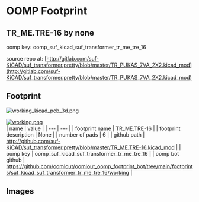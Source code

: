 # OOMP Footprint  
## TR_ME.TRE-16  by none  
  
oomp key: oomp_suf_kicad_suf_transformer_tr_me_tre_16  
  
source repo at: [http://gitlab.com/suf-KiCAD/suf_transformer.pretty/blob/master/TR_PUKAS_7VA_2X2.kicad_mod](http://gitlab.com/suf-KiCAD/suf_transformer.pretty/blob/master/TR_PUKAS_7VA_2X2.kicad_mod)  
## Footprint  
  
[![working_kicad_pcb_3d.png](working_kicad_pcb_3d_600.png)](working_kicad_pcb_3d.png)  
  
[![working.png](working_600.png)](working.png)  
| name | value | 
| --- | --- | 
| footprint name | TR_ME.TRE-16 | 
| footprint description | None | 
| number of pads | 6 | 
| github path | http://github.com/suf-KiCAD/suf_transformer.pretty/blob/master/TR_ME.TRE-16.kicad_mod | 
| oomp key | oomp_suf_kicad_suf_transformer_tr_me_tre_16 | 
| oomp bot github | https://github.com/oomlout/oomlout_oomp_footprint_bot/tree/main/footprints/suf_kicad_suf_transformer_tr_me_tre_16/working | 
## Images  
